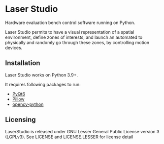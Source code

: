 # Laser Studio

Hardware evaluation bench control software running on Python.

Laser Studio permits to have a visual representation of a spatial environment,
define zones of interests, and launch an automated to physically and randomly
go through these zones, by controlling motion devices.

## Installation

Laser Studio works on Python 3.9+.

It requires following packages to run:

- [PyQt6]
- [Pillow]
- [opencv-python]

## Licensing

LaserStudio is released under GNU Lesser General Public License version 3 (LGPLv3). See LICENSE and LICENSE.LESSER for license detail

[PyQt6]: https://pypi.org/project/PyQt6/
[Pillow]: https://pillow.readthedocs.io/en/stable/index.html
[opencv-python]: https://github.com/opencv/opencv-python
